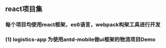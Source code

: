 <h2>react项目集</h2>
<h3>每个项目均使用react框架，es6语言，webpack构架工具进行开发</h3>

<h3>(1) logistics-app 为使用antd-mobile做ui框架的物流项目Demo</h3>
